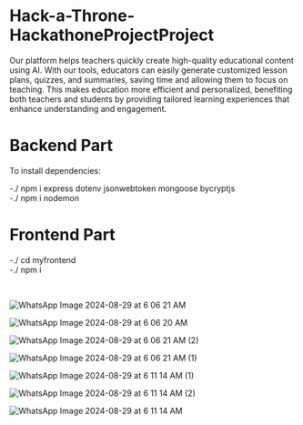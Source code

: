# Hack-a-Throne-HackathoneProjectProject

Our platform helps teachers quickly create high-quality educational content using AI. With our tools, educators can easily generate customized lesson plans, quizzes, and summaries, saving time and allowing them to focus on teaching. This makes education more efficient and personalized, benefiting both teachers and students by providing tailored learning experiences that enhance understanding and engagement.

# Backend Part

To install dependencies:

-./ npm i express dotenv jsonwebtoken mongoose bycryptjs
<br>-./ npm i nodemon

# Frontend Part

-./ cd myfrontend<br>
-./ npm i

<br>

![WhatsApp Image 2024-08-29 at 6 06 21 AM](https://github.com/user-attachments/assets/b80461a4-7616-46cf-bf93-8ade43d9d260)

![WhatsApp Image 2024-08-29 at 6 06 20 AM](https://github.com/user-attachments/assets/3c8faaed-c284-460d-b4a3-15a3e4970faa)

![WhatsApp Image 2024-08-29 at 6 06 21 AM (2)](https://github.com/user-attachments/assets/dbda84a8-ecda-4153-8c06-1bf2dff8f7db)

![WhatsApp Image 2024-08-29 at 6 06 21 AM (1)](https://github.com/user-attachments/assets/61d94430-1483-4126-a8e0-1ba6d6dce733)

![WhatsApp Image 2024-08-29 at 6 11 14 AM (1)](https://github.com/user-attachments/assets/7a4fea6f-ee3f-4410-ad34-fcd496649028)

![WhatsApp Image 2024-08-29 at 6 11 14 AM (2)](https://github.com/user-attachments/assets/065f4379-7c14-41cd-81f8-e22dfa0db955)

![WhatsApp Image 2024-08-29 at 6 11 14 AM](https://github.com/user-attachments/assets/d5490bd9-57ca-497a-9889-2aef4dadc716)
